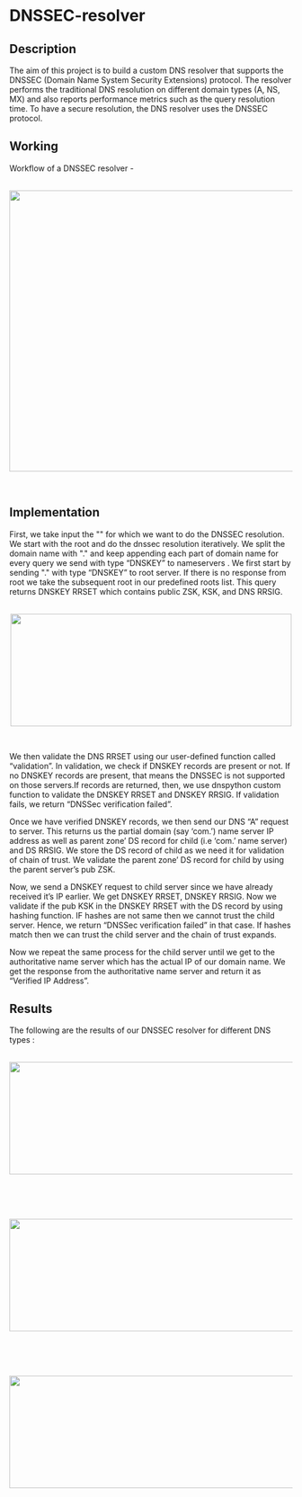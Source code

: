 # DNSSEC-resolver
## Description
The aim of this project is to build a custom DNS resolver that supports the DNSSEC (Domain Name System Security Extensions) protocol. The resolver performs the traditional DNS resolution on different domain types (A, NS, MX) and also reports performance metrics such as the query resolution time. To have a secure resolution, the DNS resolver uses the DNSSEC protocol. <br>

## Working
Workflow of a DNSSEC resolver - <br>
<br>
<p align="center">
  <img src="https://github.com/thota-sasanth/DNSSEC-resolver/blob/main/DNSSEC_workflow.jpeg" width="600" height="500">
</p>
<br>

## Implementation
First, we take input the "<domainname>" for which we want to do the DNSSEC resolution.
We start with the root and do the dnssec resolution iteratively.
We split the domain name with "." and keep appending each part of domain name for every
query we send with type “DNSKEY” to nameservers . We first start by sending "." with type
“DNSKEY” to root server. If there is no response from root we take the subsequent root in our predefined roots list.
This query returns DNSKEY RRSET which contains public ZSK, KSK, and DNS RRSIG.
<br>
<br>
<p align="center">
  <img src="https://github.com/thota-sasanth/DNSSEC-resolver/blob/main/RRset.png" width="500" height="200">
</p>
<br>

We then validate the DNS RRSET using our user-defined function called “validation”. In validation,
we check if DNSKEY records are present or not. If no DNSKEY records are present, that means
the DNSSEC is not supported on those servers.If records are returned, then, we use dnspython custom function to validate the DNSKEY
RRSET and DNSKEY RRSIG. If validation fails, we return “DNSSec verification failed”.
  
Once we have verified DNSKEY records, we then send our DNS “A” request to server. This
returns us the partial domain (say ‘com.’) name server IP address as well as parent zone’ DS
record for child (i.e ‘com.’ name server) and DS RRSIG. We store the DS record of child as we
need it for validation of chain of trust. We validate the parent zone’ DS record for child by using
the parent server’s pub ZSK.
  
Now, we send a DNSKEY request to child server since we have already received it’s IP earlier. We
get DNSKEY RRSET, DNSKEY RRSIG. Now we validate if the pub KSK in the DNSKEY RRSET
with the DS record by using hashing function. IF hashes are not same then we cannot trust the
child server. Hence, we return “DNSSec verification failed” in that case.
If hashes match then we can trust the child server and the chain of trust expands. 

Now we repeat the same process for the child server until we get to the authoritative name server which
has the actual IP of our domain name. We get the response from the authoritative name server
and return it as “Verified IP Address”.


## Results
The following are the results of our DNSSEC resolver for different DNS types : 
<br>
<br>
<p align="center">
  <img src="https://github.com/thota-sasanth/DNSSEC-resolver/blob/main/A_type.png" width="800" height="200">
</p>
<br>
<br>
<br>
<p align="center">
  <img src="https://github.com/thota-sasanth/DNSSEC-resolver/blob/main/NS_type.png" width="800" height="200">
</p>
<br>
<br>
<br>
<p align="center">
  <img src="https://github.com/thota-sasanth/DNSSEC-resolver/blob/main/MX%20type.png" width="800" height="200">
</p>
<br>
<br>
<br>
